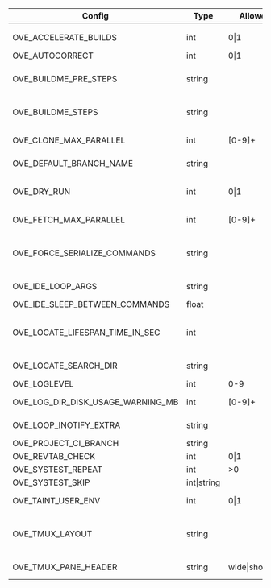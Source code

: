 | Config                              | Type           | Allowed           | Affect                                  | Description                                                                        | Default value
|-|-|-|-|-|-|
|                                     |                |
| OVE_ACCELERATE_BUILDS               | int           | 0\|1               | all-build-commands                     | prefix build acceleration tools (ccache/icecream) to PATH                          | 0                                         |
| OVE_AUTOCORRECT                     | int           | 0\|1               | all                                    | auto correct commands                                                              | 0                                         |
| OVE_BUILDME_PRE_STEPS               | string        |                    | buildme buildme-parallel               | project step(s) to run without build order considerations                          | bootstrap                                 |
| OVE_BUILDME_STEPS                   | string        |                    | buildme buildme-parallel               | project step(s) to run                                                             | configure build install                   |
| OVE_CLONE_MAX_PARALLEL              | int           | [0-9]+             | fetch                                  | max number of 'git clone' to run in parallel                                       | 0                                         |
| OVE_DEFAULT_BRANCH_NAME             | string        |                    | add-repo unittest                      | default branch name                                                                | main                                      |
| OVE_DRY_RUN                         | int           | 0\|1               | all-build-commands systest             | dry-run                                                                            | 0                                         |
| OVE_FETCH_MAX_PARALLEL              | int           | [0-9]+             | fetch                                  | max number of 'git fetch' to run in parallel                                       | 0                                         |
| OVE_FORCE_SERIALIZE_COMMANDS        | string        |                    | all-parallel-build-commands            | force OVE to serialize one or more project steps                                   |                                           |
| OVE_IDE_LOOP_ARGS                   | string        |                    | ide                                    | semi-colon separated list of arguments to 'ove-loop' to launch                     | 3600 0 0 fetch60 1 0 ahead3600 0 0 news   |
| OVE_IDE_SLEEP_BETWEEN_COMMANDS      | float         |                    | ide                                    | sleep between each command                                                         | 0.5                                       |
| OVE_LOCATE_LIFESPAN_TIME_IN_SEC     | int           |                    | cd forowel locate locate-all refresh   | local OVE workspace cache lifespan                                                 | 86400                                     |
| OVE_LOCATE_SEARCH_DIR               | string        |                    | locate                                 | where to search for OVE workspaces (only if 'locate' is unavailable)               | ${HOME}                      |
| OVE_LOGLEVEL                        | int           | 0-9                | all                                    | set a specific log level                                                           | 1                                         |
| OVE_LOG_DIR_DISK_USAGE_WARNING_MB   | int           | [0-9]+             | all                                    | threshold when logs take too much space                                            | 100                                       |
| OVE_LOOP_INOTIFY_EXTRA              | string        |                    | loop                                   | semi-colon separated list of additional files/directories to watch using inotify   |                                           |
| OVE_PROJECT_CI_BRANCH               | string        |                    | log                                    | branch to use for 'ove log'                                                        | origin/${OVE_DEFAULT_BRANCH_NAME}         |
| OVE_REVTAB_CHECK                    | int           | 0\|1               | all                                    | keep repos in-sync with 'revtab'                                                   | 1                                         |
| OVE_SYSTEST_REPEAT                  | int           | >0                 | systest                                | repeat tests                                                                       | 1                                         |
| OVE_SYSTEST_SKIP                    | int\|string   |                    | systest                                | skip every nth test or specific tests                                              | 1                                         |
| OVE_TAINT_USER_ENV                  | int           | 0\|1               | user's env                             | taint user's PATH/LD_LIBRARY_PATH/PKG_CONFIG                                       | 1                                         |
| OVE_TMUX_LAYOUT                     | string        |                    | less-lastlog loop run tail-lastlog     | tmux layout to use when launching new panes                                        | tiled                                     |
| OVE_TMUX_PANE_HEADER                | string        | wide\|short\|off   | fzf loop run                           | header style for tmux panes                                                        | short                                     |
